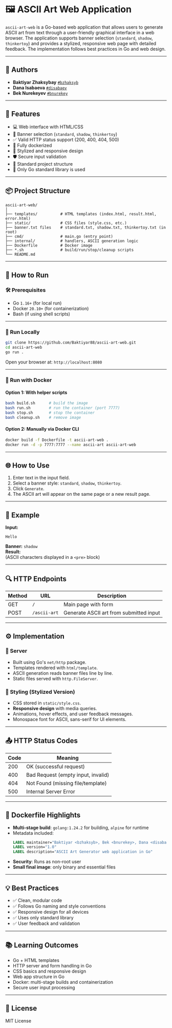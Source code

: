 # 🖼️ ASCII Art Web Application

`ascii-art-web` is a Go-based web application that allows users to generate ASCII art from text through a user-friendly graphical interface in a web browser. The application supports banner selection (`standard`, `shadow`, `thinkertoy`) and provides a stylized, responsive web page with detailed feedback. The implementation follows best practices in Go and web design.

---

## 👤 Authors

- **Baktiyar Zhaksybay** [`#bzhaksyb`](https://github.com/Baktiyar88)
- **Dana Isabaeva** [`#disabaev`](https://github.com/)
- **Bek Nurekeyev** [`#bnurekey`](https://github.com/)

---

## 🧩 Features

- 💻 Web interface with HTML/CSS
- 🧠 Banner selection (`standard`, `shadow`, `thinkertoy`)
- ✅ Valid HTTP status support (200, 400, 404, 500)
- 🐳 Fully dockerized
- 🎨 Stylized and responsive design
- 🛡 Secure input validation
- 📁 Standard project structure
- 🚫 Only Go standard library is used

---

## 📦 Project Structure

```
ascii-art-web/
│
├── templates/          # HTML templates (index.html, result.html, error.html)
├── static/             # CSS files (style.css, etc.)
├── banner.txt files    # standard.txt, shadow.txt, thinkertoy.txt (in root)
├── cmd/                # main.go (entry point)
├── internal/           # handlers, ASCII generation logic
├── Dockerfile          # Docker image
├── *.sh                # build/run/stop/cleanup scripts
└── README.md
```

---

## 🚀 How to Run

### 🛠️ Prerequisites

- Go `1.16+` (for local run)
- Docker `20.10+` (for containerization)
- Bash (if using shell scripts)

---

### 🔧 Run Locally

```bash
git clone https://github.com/Baktiyar88/ascii-art-web.git
cd ascii-art-web
go run .
```

Open your browser at: `http://localhost:8080`

---

### 🐳 Run with Docker

#### Option 1: With helper scripts

```bash
bash build.sh      # build the image
bash run.sh        # run the container (port 7777)
bash stop.sh       # stop the container
bash cleanup.sh    # remove image
```

#### Option 2: Manually via Docker CLI

```bash
docker build -f Dockerfile -t ascii-art-web .
docker run -d -p 7777:7777 --name ascii-art ascii-art-web
```

---

## 🌐 How to Use

1. Enter text in the input field.
2. Select a banner style: `standard`, `shadow`, `thinkertoy`.
3. Click `Generate`.
4. The ASCII art will appear on the same page or a new result page.

---

## 🧠 Example

**Input:**  
```
Hello
```

**Banner:** `shadow`  
**Result:**  
(ASCII characters displayed in a `<pre>` block)

---

## 🔍 HTTP Endpoints

| Method | URL          | Description                              |
|--------|--------------|------------------------------------------|
| GET    | `/`          | Main page with form                      |
| POST   | `/ascii-art` | Generate ASCII art from submitted input  |

---

## ⚙️ Implementation

### 📡 Server

- Built using Go's `net/http` package.
- Templates rendered with `html/template`.
- ASCII generation reads banner files line by line.
- Static files served with `http.FileServer`.

### 🎨 Styling (Stylized Version)

- CSS stored in `static/style.css`.
- **Responsive design** with media queries.
- Animations, hover effects, and user feedback messages.
- Monospace font for ASCII, sans-serif for UI elements.

---

## 📤 HTTP Status Codes

| Code | Meaning                             |
|------|-------------------------------------|
| 200  | OK (successful request)             |
| 400  | Bad Request (empty input, invalid)  |
| 404  | Not Found (missing file/template)   |
| 500  | Internal Server Error               |

---

## 🧼 Dockerfile Highlights

- **Multi-stage build**: `golang:1.24.2` for building, `alpine` for runtime
- Metadata included:
  ```Dockerfile
  LABEL maintainer="Baktiyar <bzhaksyb>, Bek <bnurekey>, Dana <disabaev>"
  LABEL version="1.0"
  LABEL description="ASCII Art Generator web application in Go"
  ```
- **Security**: Runs as non-root user
- **Small final image**: only binary and essential files

---

## 💡 Best Practices

- ✅ Clean, modular code
- ✅ Follows Go naming and style conventions
- ✅ Responsive design for all devices
- ✅ Uses only standard library
- ✅ User feedback and validation

---

## 📚 Learning Outcomes

- Go + HTML templates
- HTTP server and form handling in Go
- CSS basics and responsive design
- Web app structure in Go
- Docker: multi-stage builds and containerization
- Secure user input processing

---

## 📄 License

MIT License